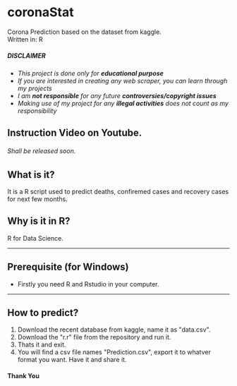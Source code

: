 # coronaStat
Corona Prediction based on the dataset from kaggle.<br>
Written in: R<br>
##### ___DISCLAIMER___
* *This project is done only for __educational purpose__*
* *If you are interested in creating any web scraper, you can learn through my projects*
* *I am __not responsible__ for any future __controversies/copyright issues__*
* *Making use of my project for any __illegal activities__ does not count as my responsibility*

## Instruction Video on Youtube.
###### Shall be released soon.

## What is it?
It is a R script used to predict deaths, confiremed cases and recovery cases for next few months.
## Why is it in R?
R for Data Science.

----

## Prerequisite (for Windows)
* Firstly you need R and Rstudio in your computer.<br>
----

## How to predict?
1. Download the recent database from kaggle, name it as "data.csv".
2. Download the "r.r" file from the repository and run it.
3. Thats it and exit.
4. You will find a csv file names "Prediction.csv", export it to whatver format you want. Have it and share it.


#### Thank You
